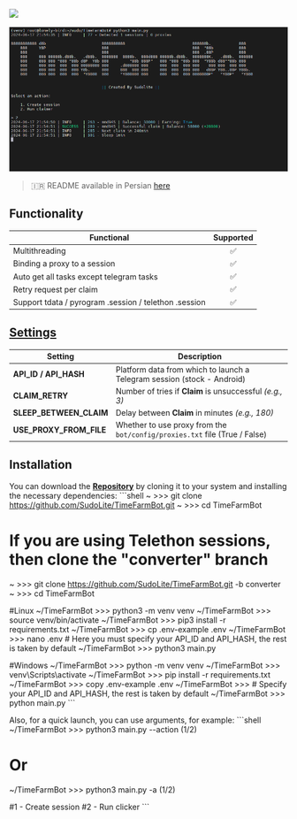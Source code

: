 
[<img src="https://img.shields.io/badge/Telegram-%40Me-orange">](https://t.me/SudoLite)

![img1](.github/images/demo.png)

> 🇮🇷 README available in Persian [here](README-FA.md)

## Functionality
| Functional                                                     | Supported |
|----------------------------------------------------------------|:---------:|
| Multithreading                                                 |     ✅     |
| Binding a proxy to a session                                   |     ✅     |
| Auto get all tasks except telegram tasks                       |     ✅     |
| Retry request per claim                                        |     ✅     |
| Support tdata / pyrogram .session / telethon .session          |     ✅     |

## [Settings](https://github.com/SudoLite/TimeFarmBot/blob/main/.env-example)
| Setting                   | Description                                                                   |
|---------------------------|-------------------------------------------------------------------------------|
| **API_ID / API_HASH**     | Platform data from which to launch a Telegram session (stock - Android)       |
| **CLAIM_RETRY**           | Number of tries if **Claim** is unsuccessful _(e.g., 3)_                      |
| **SLEEP_BETWEEN_CLAIM**   | Delay between **Claim** in minutes _(e.g., 180)_                              |
| **USE_PROXY_FROM_FILE**   | Whether to use proxy from the `bot/config/proxies.txt` file (True / False)    |

## Installation
You can download the [**Repository**](https://github.com/SudoLite/TimeFarmBot) by cloning it to your system and installing the necessary dependencies:
\`\`\`shell
~ >>> git clone https://github.com/SudoLite/TimeFarmBot.git
~ >>> cd TimeFarmBot

# If you are using Telethon sessions, then clone the "converter" branch
~ >>> git clone https://github.com/SudoLite/TimeFarmBot.git -b converter
~ >>> cd TimeFarmBot

#Linux
~/TimeFarmBot >>> python3 -m venv venv
~/TimeFarmBot >>> source venv/bin/activate
~/TimeFarmBot >>> pip3 install -r requirements.txt
~/TimeFarmBot >>> cp .env-example .env
~/TimeFarmBot >>> nano .env # Here you must specify your API_ID and API_HASH, the rest is taken by default
~/TimeFarmBot >>> python3 main.py

#Windows
~/TimeFarmBot >>> python -m venv venv
~/TimeFarmBot >>> venv\Scripts\activate
~/TimeFarmBot >>> pip install -r requirements.txt
~/TimeFarmBot >>> copy .env-example .env
~/TimeFarmBot >>> # Specify your API_ID and API_HASH, the rest is taken by default
~/TimeFarmBot >>> python main.py
\`\`\`

Also, for a quick launch, you can use arguments, for example:
\`\`\`shell
~/TimeFarmBot >>> python3 main.py --action (1/2)
# Or
~/TimeFarmBot >>> python3 main.py -a (1/2)

#1 - Create session
#2 - Run clicker
\`\`\`
